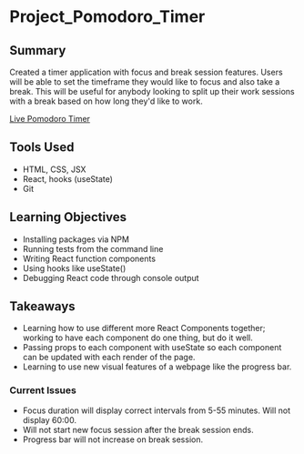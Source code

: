 # Project_Pomodoro_Timer

## Summary
Created a timer application with focus and break session features. Users will be able to set the timeframe they would like to focus and also take a break.
This will be useful for anybody looking to split up their work sessions with a break based on how long they'd like to work.

[Live Pomodoro Timer](https://erichill41.github.io/Project_Pomodoro_Timer/)

## Tools Used
- HTML, CSS, JSX
- React, hooks (useState)
- Git


## Learning Objectives
- Installing packages via NPM
- Running tests from the command line
- Writing React function components
- Using hooks like useState()
- Debugging React code through console output

## Takeaways
- Learning how to use different more React Components together; working to have each component do one thing, but do it well.
- Passing props to each component with useState so each component can be updated with each render of the page.
- Learning to use new visual features of a webpage like the progress bar.

### Current Issues
- Focus duration will display correct intervals from 5-55 minutes. Will not display 60:00.
- Will not start new focus session after the break session ends.
- Progress bar will not increase on break session.
